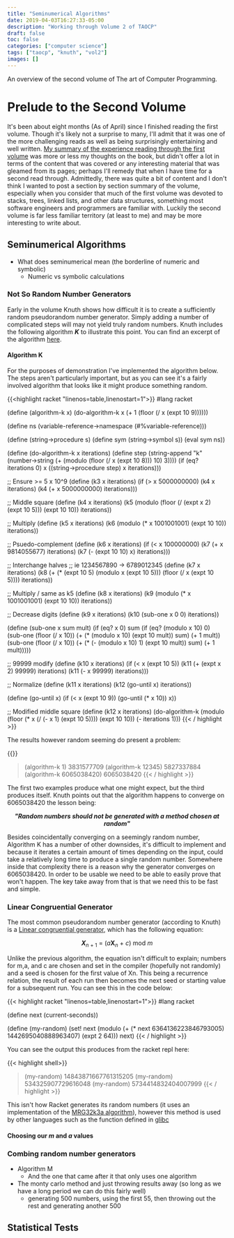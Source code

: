 ```yaml
---
title: "Seminumerical Algorithms"
date: 2019-04-03T16:27:33-05:00
description: "Working through Volume 2 of TAOCP"
draft: false
toc: false
categories: ["computer science"]
tags: ["taocp", "knuth", "vol2"]
images: []
---
```


An overview of the second volume of The art of Computer Programming.

<!--more-->

# Prelude to the Second Volume

It's been about eight months (As of April) since I finished reading the first volume. Though it's likely not a surprise to many, I'll admit that it was one of the more challenging reads as well as being surprisingly entertaining and well written. [My summary of the experience reading through the first volume](/post/the-art-of-computer-programming/) was more or less my thoughts on the book, but didn't offer a lot in terms of the content that was covered or any interesting material that was gleamed from its pages; perhaps I'll remedy that when I have time for a second read through. Admittedly, there was quite a bit of content and I don't think I wanted to post a section by section summary of the volume, especially when you consider that much of the first volume was devoted to stacks, trees, linked lists, and other data structures, something most software engineers and programmers are familiar with. Luckily the second volume is far less familiar territory (at least to me) and may be more interesting to write about.

## Seminumerical Algorithms

* What does seminumerical mean (the borderline of numeric and symbolic)
  * Numeric vs symbolic calculations

### Not So Random Number Generators

Early in the volume Knuth shows how difficult it is to create a sufficiently random pseudorandom number generator. Simply adding a number of complicated steps will may not yield truly random numbers. Knuth includes the following algorithm <b><i>K</i></b> to illustrate this point. You can find an excerpt of the algorithm [here](http://www.informit.com/articles/article.aspx?p=2221790).

#### Algorithm K

For the purposes of demonstration I've implemented the algorithm below. The steps aren't particularly important, but as you can see it's a fairly involved algorithm that looks like it might produce something random.

{{<highlight racket "linenos=table,linenostart=1">}}
#lang racket

(define (algorithm-k x)
  (do-algorithm-k x (+ 1 (floor (/ x (expt 10 9))))))

(define ns (variable-reference->namespace (#%variable-reference)))

(define (string->procedure s)
  (define sym (string->symbol s))
  (eval sym ns))

(define (do-algorithm-k x iterations)
  (define step (string-append
                "k"
                (number->string
                 (+ (modulo (floor (/ x (expt 10 8))) 10) 3))))
  (if (eq? iterations 0)
      x
      ((string->procedure step) x iterations)))

;; Ensure >= 5 x 10^9
(define (k3 x iterations)
  (if (> x 5000000000)
      (k4 x iterations)
      (k4 (+ x 5000000000) iterations)))

;; Middle square
(define (k4 x iterations)
  (k5 (modulo (floor (/ (expt x 2) (expt 10 5))) (expt 10 10)) iterations))

;; Multiply
(define (k5 x iterations)
  (k6 (modulo (* x 1001001001) (expt 10 10)) iterations))

;; Psuedo-complement
(define (k6 x iterations)
  (if (< x 100000000)
      (k7 (+ x 9814055677) iterations)
      (k7 (- (expt 10 10) x) iterations)))

;; Interchange halves
;; ie 1234567890 -> 6789012345
(define (k7 x iterations)
  (k8 (+
       (* (expt 10 5) (modulo x (expt 10 5)))
       (floor (/ x (expt 10 5)))) iterations))

;; Multiply / same as k5
(define (k8 x iterations)
  (k9 (modulo (* x 1001001001) (expt 10 10)) iterations))

;; Decrease digits
(define (k9 x iterations)
  (k10 (sub-one x 0 0) iterations))

(define (sub-one x sum mult)
  (if (eq? x 0)
      sum
      (if (eq? (modulo x 10) 0)
          (sub-one (floor (/ x 10)) (+ (* (modulo x 10) (expt 10 mult)) sum) (+ 1 mult))
          (sub-one (floor (/ x 10)) (+ (* (- (modulo x 10) 1) (expt 10 mult)) sum) (+ 1 mult)))))

;; 99999 modify
(define (k10 x iterations)
  (if (< x (expt 10 5))
      (k11 (+ (expt x 2) 99999) iterations)
      (k11 (- x 99999) iterations)))

;; Normalize
(define (k11 x iterations)
  (k12 (go-until x) iterations))

(define (go-until x)
  (if (< x (expt 10 9)) (go-until (* x 10)) x))

;; Modified middle square
(define (k12 x iterations)
  (do-algorithm-k (modulo (floor (* x (/ (- x 1) (expt 10 5)))) (expt 10 10)) (- iterations 1)))
{{< / highlight >}}

The results however random seeming do present a problem:

{{<highlight shell>}}
> (algorithm-k 1)
3831577709
> (algorithm-k 12345)
5827337884
> (algorithm-k 6065038420)
6065038420
{{< / highlight >}}

The first two examples produce what one might expect, but the third produces itself. Knuth points out that the algorithm happens to converge on 6065038420 the lesson being:

<p style="text-align: center;"><b><i>"Random numbers should not be generated with a method chosen at random"</b></i></p>

Besides coincidentally converging on a seemingly random number, Algorithm K has a number of other downsides, it's difficult to implement and because it iterates a certain amount of times depending on the input, could take a relatively long time to produce a single random number. Somewhere inside that complexity there is a reason why the generator converges on 6065038420. In order to be usable we need to be able to easily prove that won't happen. The key take away from that is that we need this to be fast and simple.

### Linear Congruential Generator

The most common pseudorandom number generator (according to Knuth) is a [Linear congruential generator](https://en.wikipedia.org/wiki/Linear_congruential_generator), which has the following equation:

<p style="text-align: center;"><b><i>X</i></b><sub><i>n</i> + 1</sub> = (<i>a</i><b>X</b><sub><i>n</i></sub> + <i>c</i>) mod <i>m</i></p>

Unlike the previous algorithm, the equation isn't difficult to explain; numbers for m,a, and c are chosen and set in the compiler (hopefully not randomly) and a seed is chosen for the first value of Xn. This being a recurrence relation, the result of each run then becomes the next seed or starting value for a subsequent run. You can see this in the code below:

{{< highlight racket "linenos=table,linenostart=1">}}
#lang racket

(define next (current-seconds))

(define (my-random)
  (set! next (modulo
              (+ (* next 6364136223846793005) 1442695040888963407)
              (expt 2 64)))
  next)
{{< / highlight >}}

You can see the output this produces from the racket repl here:

{{< highlight shell>}}
> (my-random)
14843871667761315205
> (my-random)
534325907729616048
> (my-random)
5734414832404007999
{{< / highlight >}}

This isn't how Racket generates its random numbers (it uses an implementation of the [MRG32k3a algorithm](https://github.com/racket/racket/blob/5bb837661c12a9752c6a99f952c0e1b267645b33/racket/src/cs/rumble/random.ss)), however this method is used by other languages such as the function defined in [glibc](https://sourceware.org/git/?p=glibc.git;a=blob;f=stdlib/random_r.c;hb=glibc-2.26#l362)

#### Choosing our <i>m</i> and <i>a</i> values

<!-- MISC Notes
  * Racket uses a different algorithm: MRG32k3a
    * https://github.com/racket/racket/blob/5bb837661c12a9752c6a99f952c0e1b267645b33/racket/src/cs/rumble/random.ss
    * https://software.intel.com/en-us/mkl-vsnotes-mrg32k3a
    * https://stackoverflow.com/questions/11075833/lecuyers-mrg32k3a-random-number-generator-in-cuda-c
    * https://srfi.schemers.org/srfi-27/ -->

<!-- * Choosing and m value:
  * Should be large since the period cannot be larger than m. ie. if you choose m = 2, you'll end up with something like 0,1,0,1,0,1...
  * division is a comparatively slow operation so you should choose something that makes division easy. in this case a good choice is the word size
    of your computer. For most people then you should be using 2 ^ 64.
    * Or use the largest prime number smaller than than 2 ^ 64.
* Choosing the multiplier / a value:
  * when m is the product of distinct primes, a only a = 1 will produce the full period, but when m is divisble by a high power of some prime there is considerable latitude in the choice of a.
  * the proof for this is a few pages long, and I'm no mathematician so it won't be included or explained here.
    * JK I might
* Potency
  * Add explaination here and why it's important -->

### Combing random number generators

* Algorithm M
  * And the one that came after it that only uses one algorithm
* The monty carlo method and just throwing results away (so long as we have a long period we can do this fairly well)
  * generating 500 numbers, using the first 55, then throwing out the rest and generating another 500

## Statistical Tests